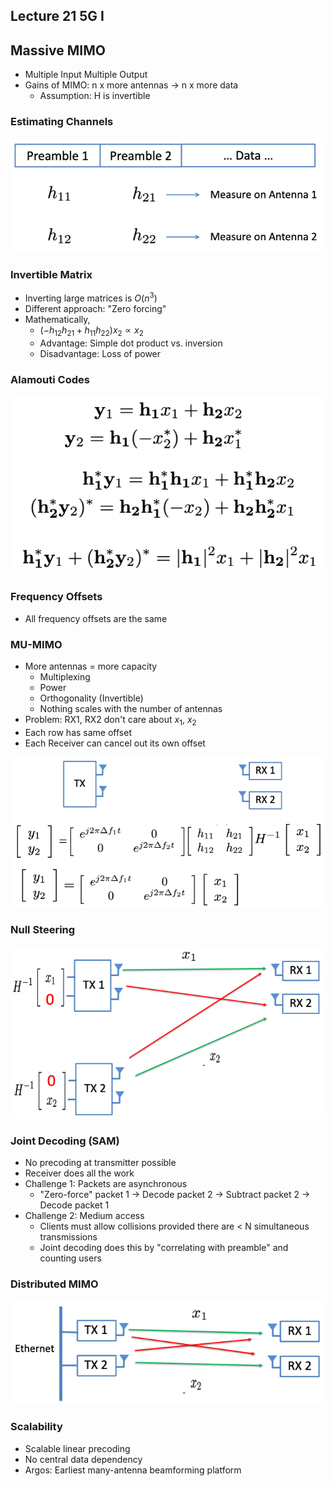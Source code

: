 ## Lecture 21 5G I

## Massive MIMO

* Multiple Input Multiple Output
* Gains of MIMO: n x more antennas -> n x more data
  * Assumption: H is invertible

### Estimating Channels

![estimating_channels](images/lecture21-5g1/estimating_channels.png)

### Invertible Matrix

* Inverting large matrices is $O(n^3)$
* Different approach: "Zero forcing"
* Mathematically,
  * $(-h_{12}h_{21} + h_{11}h_{22})x_2 \propto x_2$
  * Advantage: Simple dot product vs. inversion
  * Disadvantage: Loss of power

### Alamouti Codes

![alamouti_codes](images/lecture21-5g1/alamouti_codes.png)

### Frequency Offsets

* All frequency offsets are the same

### MU-MIMO

* More antennas = more capacity
  * Multiplexing
  * Power
  * Orthogonality (Invertible)
  * Nothing scales with the number of antennas
* Problem: RX1, RX2 don't care about $x_1$, $x_2$
* Each row has same offset
* Each Receiver can cancel out its own offset

![mu_mimo_example](images/lecture21-5g1/mu_mimo_example.png)

### Null Steering

![null_steering](images/lecture21-5g1/null_steering.png)

### Joint Decoding (SAM)

* No precoding at transmitter possible
* Receiver does all the work
* Challenge 1: Packets are asynchronous
  * "Zero-force" packet 1 -> Decode packet 2 -> Subtract packet 2 -> Decode packet 1
* Challenge 2: Medium access
  * Clients must allow collisions provided there are < N simultaneous transmissions
  * Joint decoding does this by "correlating with preamble" and counting users

### Distributed MIMO

![distributed_mimo](images/lecture21-5g1/distributed_mimo.png)

### Scalability

* Scalable linear precoding
* No central data dependency
* Argos: Earliest many-antenna beamforming platform